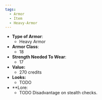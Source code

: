 ```yaml
---
tags:
  - Armor
  - Item
  - Heavy-Armor
---
```

- __Type of Armor__:
	* Heavy Armor
- __Armor Class__:
	* 18
- __Strength Needed To Wear__:
	* 17
- **Value:**
	- 270 credits
- **Looks:**
	- TODO
- **Lore:
	- TODO
Disadvantage on stealth checks.
